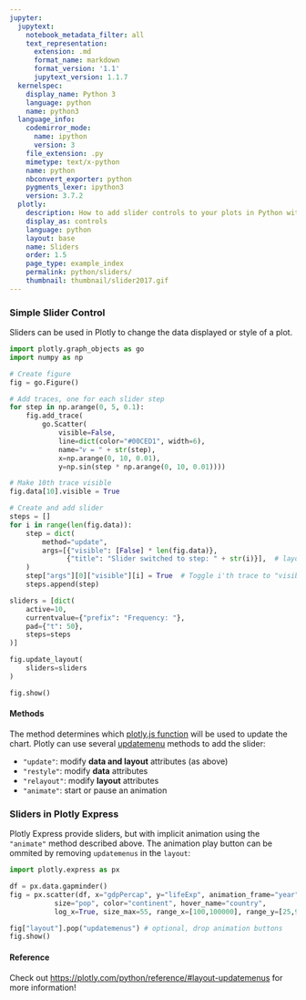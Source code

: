 ```yaml
---
jupyter:
  jupytext:
    notebook_metadata_filter: all
    text_representation:
      extension: .md
      format_name: markdown
      format_version: '1.1'
      jupytext_version: 1.1.7
  kernelspec:
    display_name: Python 3
    language: python
    name: python3
  language_info:
    codemirror_mode:
      name: ipython
      version: 3
    file_extension: .py
    mimetype: text/x-python
    name: python
    nbconvert_exporter: python
    pygments_lexer: ipython3
    version: 3.7.2
  plotly:
    description: How to add slider controls to your plots in Python with Plotly.
    display_as: controls
    language: python
    layout: base
    name: Sliders
    order: 1.5
    page_type: example_index
    permalink: python/sliders/
    thumbnail: thumbnail/slider2017.gif
---
```


### Simple Slider Control
Sliders can be used in Plotly to change the data displayed or style of a plot.

```python
import plotly.graph_objects as go
import numpy as np

# Create figure
fig = go.Figure()

# Add traces, one for each slider step
for step in np.arange(0, 5, 0.1):
    fig.add_trace(
        go.Scatter(
            visible=False,
            line=dict(color="#00CED1", width=6),
            name="𝜈 = " + str(step),
            x=np.arange(0, 10, 0.01),
            y=np.sin(step * np.arange(0, 10, 0.01))))

# Make 10th trace visible
fig.data[10].visible = True

# Create and add slider
steps = []
for i in range(len(fig.data)):
    step = dict(
        method="update",
        args=[{"visible": [False] * len(fig.data)},
              {"title": "Slider switched to step: " + str(i)}],  # layout attribute
    )
    step["args"][0]["visible"][i] = True  # Toggle i'th trace to "visible"
    steps.append(step)

sliders = [dict(
    active=10,
    currentvalue={"prefix": "Frequency: "},
    pad={"t": 50},
    steps=steps
)]

fig.update_layout(
    sliders=sliders
)

fig.show()
```

#### Methods
The method determines which [plotly.js function](https://plot.ly/javascript/plotlyjs-function-reference/) will be used to update the chart. Plotly can use several [updatemenu](https://plot.ly/python/reference/#layout-updatemenus-items-updatemenu-buttons-items-button-method) methods to add the slider:
- `"update"`: modify **data and layout** attributes (as above)
- `"restyle"`: modify **data** attributes
- `"relayout"`: modify **layout** attributes
- `"animate"`: start or pause an animation


### Sliders in Plotly Express
Plotly Express provide sliders, but with implicit animation using the `"animate"` method described above. The animation play button can be ommited by removing `updatemenus` in the `layout`:

```python
import plotly.express as px

df = px.data.gapminder()
fig = px.scatter(df, x="gdpPercap", y="lifeExp", animation_frame="year", animation_group="country",
           size="pop", color="continent", hover_name="country",
           log_x=True, size_max=55, range_x=[100,100000], range_y=[25,90])

fig["layout"].pop("updatemenus") # optional, drop animation buttons
fig.show()
```

#### Reference
Check out https://plotly.com/python/reference/#layout-updatemenus for more information!
